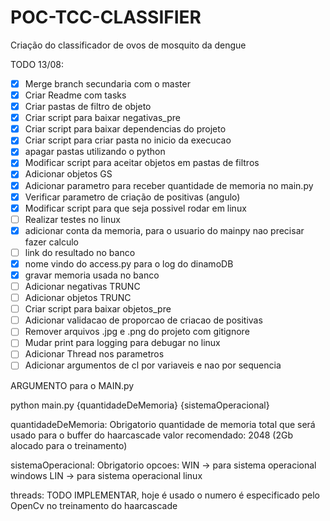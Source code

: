 # POC-TCC-CLASSIFIER
Criação do classificador de ovos de mosquito da dengue

TODO 13/08:

- [X] Merge branch secundaria com o master
- [X] Criar Readme com tasks
- [X] Criar pastas de filtro de objeto  
- [X] Criar script para baixar negativas_pre  
- [X] Criar script para baixar dependencias do projeto  
- [X] Criar script para criar pasta no inicio da execucao
- [X] apagar pastas utilizando o python
- [X] Modificar script para aceitar objetos em pastas de filtros  
- [X] Adicionar objetos GS  
- [X] Adicionar parametro para receber quantidade de memoria no main.py
- [X] Verificar parametro de criação de positivas (angulo)
- [X] Modificar script para que seja possivel rodar em linux 
- [ ] Realizar testes no linux
- [X] adicionar conta da memoria, para o usuario do mainpy nao precisar fazer calculo
- [ ] link do resultado no banco
- [X] nome vindo do access.py para o log do dinamoDB
- [X] gravar memoria usada no banco
- [ ] Adicionar negativas TRUNC  
- [ ] Adicionar objetos TRUNC  
- [ ] Criar script para baixar objetos_pre  
- [ ] Adicionar validacao de proporcao de criacao de positivas  
- [ ] Remover arquivos .jpg e .png do projeto com gitignore  
- [ ] Mudar print para logging para debugar no linux
- [ ] Adicionar Thread nos parametros
- [ ] Adicionar argumentos de cl por variaveis e nao por sequencia

ARGUMENTO para o MAIN.py

python main.py {quantidadeDeMemoria} {sistemaOperacional}

quantidadeDeMemoria:
    Obrigatorio
    quantidade de memoria total que será usado para o buffer do haarcascade
    valor recomendado: 2048 (2Gb alocado para o treinamento)

sistemaOperacional:
    Obrigatorio
    opcoes:
        WIN -> para sistema operacional windows
        LIN -> para sistema operacional linux

threads: TODO
    IMPLEMENTAR, hoje é usado o numero é especificado pelo OpenCv no treinamento do haarcascade
